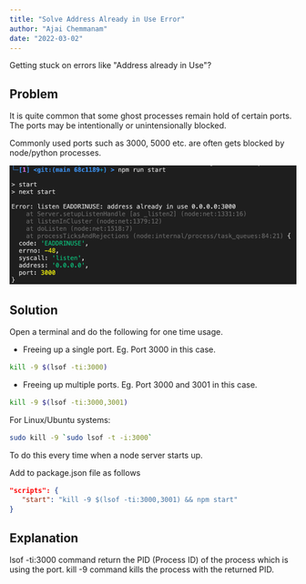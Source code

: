 ```yaml
---
title: "Solve Address Already in Use Error"
author: "Ajai Chemmanam"
date: "2022-03-02"
---
```


Getting stuck on errors like "Address already in Use"?

## Problem

It is quite common that some ghost processes remain hold of certain ports.
The ports may be intentionally or unintensionally blocked.

Commonly used ports such as 3000, 5000 etc. are often gets blocked by node/python processes.

![Address already in use Error](/static/blogImages/address_used.png)

## Solution

Open a terminal and do the following for one time usage.

- Freeing up a single port. Eg. Port 3000 in this case.

```bash
kill -9 $(lsof -ti:3000)
```

- Freeing up multiple ports. Eg. Port 3000 and 3001 in this case.

```bash
kill -9 $(lsof -ti:3000,3001)
```

For Linux/Ubuntu systems:

```bash
sudo kill -9 `sudo lsof -t -i:3000`
```

To do this every time when a node server starts up.

Add to package.json file as follows

```json
"scripts": {
   "start": "kill -9 $(lsof -ti:3000,3001) && npm start"
}
```

## Explanation

lsof -ti:3000 command return the PID (Process ID) of the process which is using the port.
kill -9 command kills the process with the returned PID.
